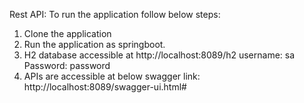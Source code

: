 Rest API:
To run the application follow below steps:
1. Clone the application 
2. Run the application as springboot. 
3. H2 database accessible at http://localhost:8089/h2 
   username: sa 
   Password: password
4. APIs are accessible at below swagger link: 
	http://localhost:8089/swagger-ui.html#   

